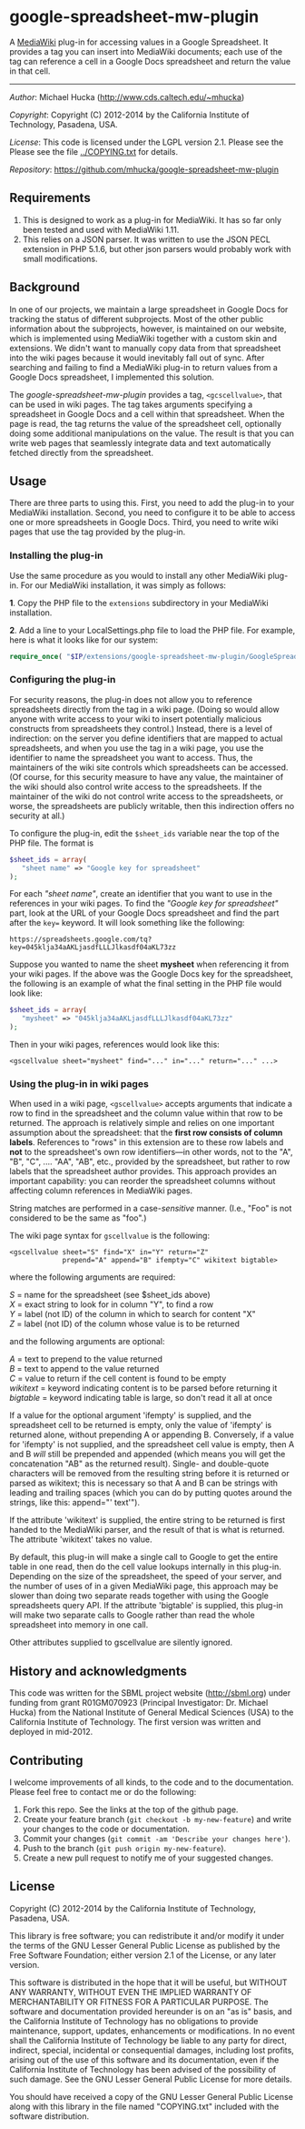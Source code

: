 google-spreadsheet-mw-plugin
============================

A [MediaWiki](http://www.mediawiki.org) plug-in for accessing values in a Google Spreadsheet.  It provides a tag you can insert into MediaWiki documents; each use of the tag can reference a cell in a Google Docs spreadsheet and return the value in that cell.

----
*Author*: Michael Hucka (http://www.cds.caltech.edu/~mhucka)

*Copyright*: Copyright (C) 2012-2014 by the California Institute of Technology, Pasadena, USA.

*License*: This code is licensed under the LGPL version 2.1.  Please see the Please see the file [../COPYING.txt](https://raw.github.com/mhucka/google-spreadsheet-mw-plugin/master/COPYING.txt) for details.

*Repository*: https://github.com/mhucka/google-spreadsheet-mw-plugin


Requirements
------------

1. This is designed to work as a plug-in for MediaWiki.  It has so far only been tested and used with MediaWiki 1.11.
2. This relies on a JSON parser.  It was written to use the JSON PECL extension in PHP 5.1.6, but other json parsers would probably work with small modifications.


Background
----------

In one of our projects, we maintain a large spreadsheet in Google Docs for tracking the status of different subprojects.  Most of the other public information about the subprojects, however, is maintained on our website, which is implemented using MediaWiki together with a custom skin and extensions.  We didn't want to manually copy data from that spreadsheet into the wiki pages because it would inevitably fall out of sync.  After searching and failing to find a MediaWiki plug-in to return values from a Google Docs spreadsheet, I implemented this solution.

The *google-spreadsheet-mw-plugin* provides a tag, `<gcscellvalue>`, that can be used in wiki pages.  The tag takes arguments specifying a spreadsheet in Google Docs and a cell within that spreadsheet.  When the page is read, the tag returns the value of the spreadsheet cell, optionally doing some additional manipulations on the value.  The result is that you can write web pages that seamlessly integrate data and text automatically fetched directly from the spreadsheet.


Usage
-----

There are three parts to using this.  First, you need to add the plug-in to your MediaWiki installation.  Second, you need to configure it to be able to access one or more spreadsheets in Google Docs.  Third, you need to write wiki pages that use the tag provided by the plug-in.

### Installing the plug-in

Use the same procedure as you would to install any other MediaWiki plug-in.  For our MediaWiki installation, it was simply as follows:

**1**. Copy the PHP file to the `extensions` subdirectory in your MediaWiki installation.

**2**. Add a line to your LocalSettings.php file to load the PHP file. For example, here is what it looks like for our system:

~~~~~php
require_once( "$IP/extensions/google-spreadsheet-mw-plugin/GoogleSpreadsheetAccess.php");
~~~~~


### Configuring the plug-in

For security reasons, the plug-in does not allow you to reference spreadsheets directly from the tag in a wiki page.  (Doing so would allow anyone with write access to your wiki to insert potentially malicious constructs from spreadsheets they control.)  Instead, there is a level of indirection: on the server you define identifiers that are mapped to actual spreadsheets, and when you use the tag in a wiki page, you use the identifier to name the spreadsheet you want to access.  Thus, the maintainers of the wiki site controls which spreadsheets can be accessed.  (Of course, for this security measure to have any value, the maintainer of the wiki should also control write access to the spreadsheets.  If the maintainer of the wiki do not control write access to the spreadsheets, or worse, the spreadsheets are publicly writable, then this indirection offers no security at all.)

To configure the plug-in, edit the `$sheet_ids` variable near the top of the PHP file.  The format is

~~~~~php
$sheet_ids = array(
   "sheet name" => "Google key for spreadsheet"
);
~~~~~

For each *"sheet name"*, create an identifier that you want to use in the references in your wiki pages.  To find the *"Google key for spreadsheet"* part, look at the URL of your Google Docs spreadsheet and find the part after the `key=` keyword.  It will look something like the following:

~~~~~
https://spreadsheets.google.com/tq?key=045klja34aAKLjasdfLLLJlkasdf04aKL73zz
~~~~~

Suppose you wanted to name the sheet **mysheet** when referencing it from your wiki pages.  If the above was the Google Docs key for the spreadsheet, the following is an example of what the final setting in the PHP file would look like:

~~~~~php
$sheet_ids = array(
   "mysheet" => "045klja34aAKLjasdfLLLJlkasdf04aKL73zz"
);
~~~~~

Then in your wiki pages, references would look like this:

~~~~~
<gscellvalue sheet="mysheet" find="..." in="..." return="..." ...>
~~~~~


### Using the plug-in in wiki pages

When used in a wiki page, `<gscellvalue>` accepts arguments that indicate a row to find in the spreadsheet and the column value within that row to be returned.  The approach is relatively simple and relies on one important assumption about the spreadsheet: that the **first row consists of column labels**.  References to "rows" in this extension are to these row labels and **not** to the spreadsheet's own row identifiers&mdash;in other words, not to the "A", "B", "C", .... "AA", "AB", etc., provided by the spreadsheet, but rather to row labels that the spreadsheet author provides.  This approach provides an important capability: you can reorder the spreadsheet columns without affecting column references in MediaWiki pages.

String matches are performed in a case-*sensitive* manner.  (I.e., "Foo" is not considered to be the same as "foo".)

The wiki page syntax for `gscellvalue` is the following:

~~~~~
<gscellvalue sheet="S" find="X" in="Y" return="Z" 
             prepend="A" append="B" ifempty="C" wikitext bigtable>
~~~~~

where the following arguments are required:

 *S* =  name for the spreadsheet (see $sheet_ids above) <br>
 *X* =  exact string to look for in column "Y", to find a row <br>
 *Y* =  label (not ID) of the column in which to search for content "X" <br>
 *Z* =  label (not ID) of the column whose value is to be returned <br>

and the following arguments are optional:

 *A* =  text to prepend to the value returned <br>
 *B* =  text to append to the value returned <br>
 *C* =  value to return if the cell content is found to be empty <br>
 *wikitext* =  keyword indicating content is to be parsed before returning it <br>
 *bigtable* =  keyword indicating table is large, so don't read it all at once <br>

If a value for the optional argument 'ifempty' is supplied, and the
spreadsheet cell to be returned is empty, only the value of 'ifempty' is
returned alone, without prepending A or appending B.  Conversely, if a
value for 'ifempty' is not supplied, and the spreadsheet cell value is
empty, then A and B *will* still be prepended and appended (which means
you will get the concatenation "AB" as the returned result).  Single-
and double-quote characters will be removed from the resulting string
before it is returned or parsed as wikitext; this is necessary so that
A and B can be strings with leading and trailing spaces (which you can
do by putting quotes around the strings, like this: append="' text'").

If the attribute 'wikitext' is supplied, the entire string to be returned
is first handed to the MediaWiki parser, and the result of that is what is
returned.  The attribute 'wikitext' takes no value.

By default, this plug-in will make a single call to Google to get the
entire table in one read, then do the cell value lookups internally in
this plug-in.  Depending on the size of the spreadsheet, the speed of your
server, and the number of uses of <gscellvalue> in a given MediaWiki page,
this approach may be slower than doing two separate reads together with
using the Google spreadsheets query API.  If the attribute 'bigtable' is
supplied, this plug-in will make two separate calls to Google rather than
read the whole spreadsheet into memory in one call.

Other attributes supplied to gscellvalue are silently ignored.





History and acknowledgments
---------------------------

This code was written for the SBML project website (http://sbml.org) under funding from grant R01GM070923 (Principal Investigator: Dr. Michael Hucka) from the National Institute of General Medical Sciences (USA) to the California Institute of Technology.  The first version was written and deployed in mid-2012.


Contributing
------------

I welcome improvements of all kinds, to the code and to the documentation.
Please feel free to contact me or do the following:

1. Fork this repo.  See the links at the top of the github page.
2. Create your feature branch (`git checkout -b my-new-feature`) and write
your changes to the code or documentation.
3. Commit your changes (`git commit -am 'Describe your changes here'`).
4. Push to the branch (`git push origin my-new-feature`).
5. Create a new pull request to notify me of your suggested changes.


License
-------

Copyright (C) 2012-2014 by the California Institute of Technology, Pasadena, USA.

This library is free software; you can redistribute it and/or modify it under the terms of the GNU Lesser General Public License as published by the Free Software Foundation; either version 2.1 of the License, or any later version.

This software is distributed in the hope that it will be useful, but WITHOUT ANY WARRANTY, WITHOUT EVEN THE IMPLIED WARRANTY OF MERCHANTABILITY OR FITNESS FOR A PARTICULAR PURPOSE.  The software and documentation provided hereunder is on an "as is" basis, and the California Institute of Technology has no obligations to provide maintenance, support, updates, enhancements or modifications.  In no event shall the California Institute of Technology be liable to any party for direct, indirect, special, incidental or consequential damages, including lost profits, arising out of the use of this software and its documentation, even if the California Institute of Technology has been advised of the possibility of such damage.  See the GNU Lesser General Public License for more details.

You should have received a copy of the GNU Lesser General Public License along with this library in the file named "COPYING.txt" included with the software distribution.

